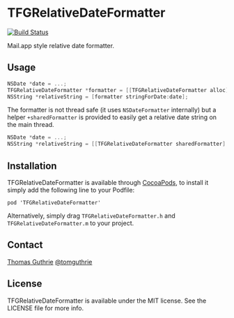# TFGRelativeDateFormatter

[![Build
Status](https://travis-ci.org/tomguthrie/TFGRelativeDateFormatter.svg?branch=master)](https://travis-ci.org/tomguthrie/TFGRelativeDateFormatter)

Mail.app style relative date formatter.

## Usage

```objective-c
NSDate *date = ...;
TFGRelativeDateFormatter *formatter = [[TFGRelativeDateFormatter alloc] init];
NSString *relativeString = [formatter stringForDate:date];
```

The formatter is not thread safe (it uses `NSDateFormatter` internally) but a helper `+sharedFormatter` is provided to easily get a relative date string on the main thread.

```objective-c
NSDate *date = ...;
NSString *relativeString = [[TFGRelativeDateFormatter sharedFormatter] stringForDate:date];
```

## Installation

TFGRelativeDateFormatter is available through
[CocoaPods](http://cocoapods.org), to install it simply add the following line
to your Podfile:

    pod 'TFGRelativeDateFormatter'

Alternatively, simply drag `TFGRelativeDateFormatter.h` and `TFGRelativeDateFormatter.m` to your project.

## Contact

[Thomas Guthrie](https://github.com/tomguthrie)
[@tomguthrie](https://twitter.com/tomguthrie)

## License

TFGRelativeDateFormatter is available under the MIT license. See the LICENSE
file for more info.
